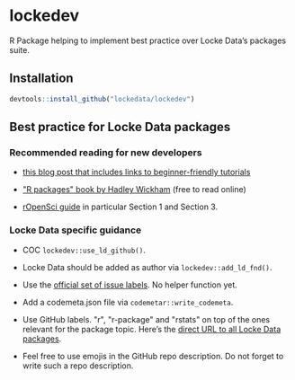 # lockedev

R Package helping to implement best practice over Locke Data’s packages suite.

## Installation

```r
devtools::install_github("lockedata/lockedev")
```

## Best practice for Locke Data packages

### Recommended reading for new developers

* [this blog post that includes links to beginner-friendly tutorials](https://masalmon.eu/2017/12/11/goodrpackages/)

* ["R packages" book by Hadley Wickham](http://r-pkgs.had.co.nz/) (free to read online)

* [rOpenSci guide](https://ropensci.github.io/dev_guide/) in particular Section 1 and Section 3.

### Locke Data specific guidance

* COC `lockedev::use_ld_github()`.

* Locke Data should be added as author via `lockedev::add_ld_fnd()`.

* Use the [official set of issue labels](https://itsalocke.com/blog/harmonizing-and-emojifying-our-github-issue-trackers/). No helper function yet.

* Add a codemeta.json file via `codemetar::write_codemeta`.

* Use GitHub labels. "r", "r-package" and "rstats" on top of the ones relevant for the package topic. Here’s the [direct URL to all Locke Data packages](https://github.com/search?q=topic%3Ar-package+org%3Alockedata+fork%3Atrue).

* Feel free to use emojis in the GitHub repo description. Do not forget to write such a repo description.